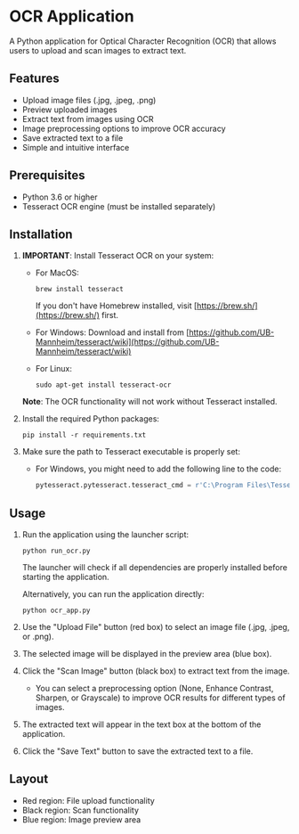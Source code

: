 # OCR Application

A Python application for Optical Character Recognition (OCR) that allows users to upload and scan images to extract text.

## Features

- Upload image files (.jpg, .jpeg, .png)
- Preview uploaded images
- Extract text from images using OCR
- Image preprocessing options to improve OCR accuracy
- Save extracted text to a file
- Simple and intuitive interface

## Prerequisites

- Python 3.6 or higher
- Tesseract OCR engine (must be installed separately)

## Installation

1. **IMPORTANT**: Install Tesseract OCR on your system:
   - For MacOS: 
     ```
     brew install tesseract
     ```
     If you don't have Homebrew installed, visit [https://brew.sh/](https://brew.sh/) first.
   
   - For Windows: Download and install from [https://github.com/UB-Mannheim/tesseract/wiki](https://github.com/UB-Mannheim/tesseract/wiki)
   
   - For Linux: 
     ```
     sudo apt-get install tesseract-ocr
     ```

   **Note**: The OCR functionality will not work without Tesseract installed.

2. Install the required Python packages:
   ```
   pip install -r requirements.txt
   ```

3. Make sure the path to Tesseract executable is properly set:
   - For Windows, you might need to add the following line to the code:
     ```python
     pytesseract.pytesseract.tesseract_cmd = r'C:\Program Files\Tesseract-OCR\tesseract.exe'
     ```

## Usage

1. Run the application using the launcher script:
   ```
   python run_ocr.py
   ```
   
   The launcher will check if all dependencies are properly installed before starting the application.

   Alternatively, you can run the application directly:
   ```
   python ocr_app.py
   ```

2. Use the "Upload File" button (red box) to select an image file (.jpg, .jpeg, or .png).

3. The selected image will be displayed in the preview area (blue box).

4. Click the "Scan Image" button (black box) to extract text from the image.
   - You can select a preprocessing option (None, Enhance Contrast, Sharpen, or Grayscale) to improve OCR results for different types of images.

5. The extracted text will appear in the text box at the bottom of the application.

6. Click the "Save Text" button to save the extracted text to a file.

## Layout

- Red region: File upload functionality
- Black region: Scan functionality
- Blue region: Image preview area 